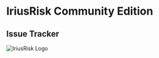 # IriusRisk Community Edition
## Issue Tracker

![IriusRisk Logo](https://iriusrisk.continuumsecurity.net/images/logo-irius.png)
